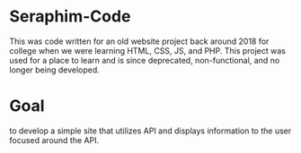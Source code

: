 # Seraphim-Code
This was code written for an old website project back around 2018 for college when we were learning HTML, CSS, JS, and PHP. This project was used for a place to learn and is since deprecated, non-functional, and no longer being developed.

# Goal
to develop a simple site that utilizes API and displays information to the user focused around the API.
